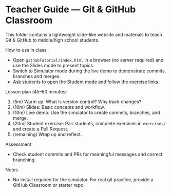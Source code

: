# Teacher Guide — Git & GitHub Classroom

This folder contains a lightweight slide-like website and materials to teach Git & GitHub to middle/high school students.

How to use in class
- Open `githubTutorial/index.html` in a browser (no server required) and use the Slides mode to present topics.
- Switch to Simulator mode during the live demo to demonstrate commits, branches and merges.
- Ask students to open the Student mode and follow the exercise links.

Lesson plan (45–60 minutes)
1. (5m) Warm up: What is version control? Why track changes?
2. (10m) Slides: Basic concepts and workflow.
3. (10m) Live demo: Use the simulator to create commits, branches, and merge.
4. (20m) Student exercise: Pair students, complete exercises in `exercises/` and create a Pull Request.
5. (remaining) Wrap up and reflect.

Assessment
- Check student commits and PRs for meaningful messages and correct branching.

Notes
- No install required for the simulator. For real git practice, provide a GitHub Classroom or starter repo.

